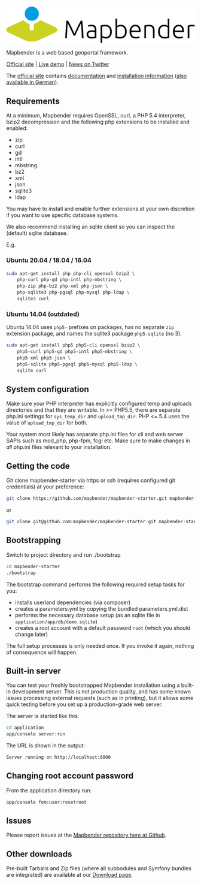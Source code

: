 ![Mapbender](./application/app/Resources/public/image/Mapbender-logo.png)

Mapbender is a web based geoportal framework.

[Official site](https://mapbender.org/?q=en) | [Live demo](https://demo.mapbender.org/) | [News on Twitter](https://twitter.com/mapbender)

The [official site](http://mapbender.org/?q=en) contains [documentation](http://mapbender.org/?q=en/documentation) and [installation information](https://doc.mapbender.org/en/installation.html) ([also available in German](https://doc.mapbender.org/de/installation.html)).

## Requirements

At a minimum, Mapbender requires OpenSSL, curl, a PHP 5.4 interpreter, bzip2 decompression and the following php extensions to be installed and enabled:
* zip
* curl
* gd
* intl
* mbstring
* bz2
* xml
* json
* sqlite3
* ldap

You may have to install and enable further extensions at your own discretion if you
want to use specific database systems.

We also recommend installing an sqlite client so you can inspect the (default) sqlite
database.

E.g.

### Ubuntu 20.04 / 18.04 / 16.04

```sh
sudo apt-get install php php-cli openssl bzip2 \
    php-curl php-gd php-intl php-mbstring \
    php-zip php-bz2 php-xml php-json \
    php-sqlite3 php-pgsql php-mysql php-ldap \
    sqlite3 curl
```


### Ubuntu 14.04 (outdated)
Ubuntu 14.04 uses `php5-` prefixes on packages, has no separate `zip` extension package, and
names the sqlite3 package `php5-sqlite` (no 3).
```sh
sudo apt-get install php5 php5-cli openssl bzip2 \
    php5-curl php5-gd php5-intl php5-mbstring \
    php5-xml php5-json \
    php5-sqlite php5-pgsql php5-mysql php5-ldap \
    sqlite curl
```

## System configuration
Make sure your PHP interpreter has explicitly configured temp and uploads directories and that they are writable. In >= PHP5.5,
there are separate php.ini settings for `sys_temp_dir` and `upload_tmp_dir`.
PHP <= 5.4 uses the value of `upload_tmp_dir` for both.

Your system most likely has separate php.ini files for cli and web server SAPIs such as mod_php, php-fpm, fcgi etc.
Make sure to make changes in _all_ php.ini files relevant to your installation.

## Getting the code

Git clone mapbender-starter via https or ssh (requires configured git credentials) at your preference:
```sh
git clone https://github.com/mapbender/mapbender-starter.git mapbender-starter
```

or

```sh
git clone git@github.com:mapbender/mapbender-starter.git mapbender-starter
```

## Bootstrapping
Switch to project directory and run ./bootstrap
```sh
cd mapbender-starter
./bootstrap
```

The bootstrap command performs the following required setup tasks for you:
* installs userland dependencies (via composer)
* creates a parameters.yml by copying the bundled parameters.yml.dist
* performs the necessary database setup (as an sqlite file in `application/app/db/demo.sqlite`)
* creates a root account with a default password `root` (which you should change later)

The full setup processes is only needed once. If you invoke it again, nothing of consequence will happen.

## Built-in server
You can test your freshly bootstrapped Mapbender installation using a built-in development server.
This is not production quality, and has some known issues processing external requests (such as
in printing), but it allows some quick testing before you set up a production-grade web server.

The server is started like this:
```sh
cd application
app/console server:run
```

The URL is shown in the output:
```sh
Server running on http://localhost:8000
```

## Changing root account password
From the application directory run:
```sh
app/console fom:user:resetroot
```

## Issues

Please report issues at the [Mapbender repository here at Github](https://github.com/mapbender/mapbender/issues).


## Other downloads

Pre-built Tarballs and Zip files (where all subbodules and Symfony bundles are integrated) are available at our [Download page](http://mapbender.org/download).

